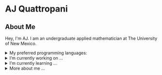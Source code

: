 # AJ Quattropani

## About Me
Hey, I'm AJ. I am an undergraduate applied mathematician at The University of New Mexico.

<details>
<summary>My preferred programming languages:</summary>
  
| Rank | Languages |
|-----:|-----------|
|     1| C         |
|     2| C++       |
|     3| Python    |

</details>

<details>
<summary>I’m currently working on ...</summary>
  Embedded Environment for STM32MP (Early dev)
  NCurses Library (In Dev, supplement to Aurora Scientific Calculator)
  Aurora Synbolic Differential Calculator (Pre Release)
  
</details>

<details>
<summary>I’m currently learning ...</summary>
  
  ## Learning:
  
  - ncurses
  - CMake
  - Linux development
  
</details>


<details>
<summary>More about me ...</summary>
  
  ## Pronouns:

  - he/him
  
</detail>
